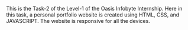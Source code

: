 This is the Task-2 of the Level-1 of the Oasis Infobyte Internship. Here in this task, a personal portfolio website is created using HTML, CSS, and JAVASCRIPT. The website is responsive for all the devices.

